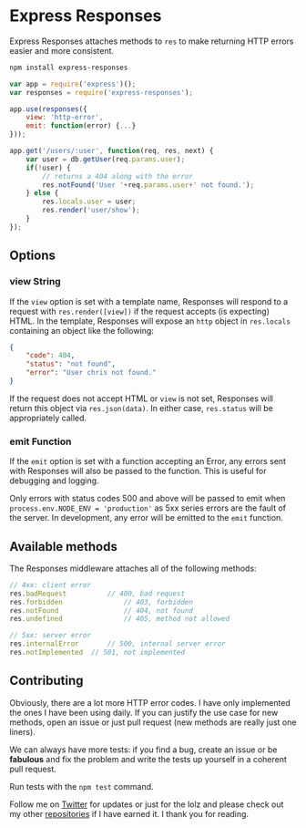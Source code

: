 # Express Responses

Express Responses attaches methods to `res` to make returning HTTP errors easier and more consistent.

```sh
npm install express-responses
```

```js
var app = require('express')();
var responses = require('express-responses');

app.use(responses({
	view: 'http-error',
	emit: function(error) {...}
}));

app.get('/users/:user', function(req, res, next) {
	var user = db.getUser(req.params.user);
	if(!user) {
		// returns a 404 along with the error
		res.notFound('User '+req.params.user+' not found.');
	} else {
		res.locals.user = user;
		res.render('user/show');
	}
});
```

## Options

### view String

If the `view` option is set with a template name, Responses will respond to a request with `res.render([view])` if the request accepts (is expecting) HTML. In the template, Responses will expose an `http` object in `res.locals` containing an object like the following:

```json
{
	"code": 404,
	"status": "not found",
	"error": "User chris not found."
}
```

If the request does not accept HTML or `view` is not set, Responses will return this object via `res.json(data)`. In either case, `res.status` will be appropriately called.

### emit Function

If the `emit` option is set with a function accepting an Error, any errors sent with Responses will also be passed to the function. This is useful for debugging and logging. 

Only errors with status codes 500 and above will be passed to emit when `process.env.NODE_ENV = 'production'` as 5xx series errors are the fault of the server. In development, any error will be emitted to the `emit` function.

## Available methods

The Responses middleware attaches all of the following methods:

```js
// 4xx: client error
res.badRequest			// 400, bad request
res.forbidden				// 403, forbidden
res.notFound				// 404, not found
res.undefined				// 405, method not allowed

// 5xx: server error
res.internalError		// 500, internal server error
res.notImplemented	// 501, not implemented
```

## Contributing

Obviously, there are a lot more HTTP error codes. I have only implemented the ones I have been using daily. If you can justify the use case for new methods, open an issue or just pull request  (new methods are really just one liners).

We can always have more tests: if you find a bug, create an issue or be **fabulous** and fix the problem and write the tests up yourself in a coherent pull request.

Run tests with the `npm test` command.

Follow me on [Twitter](https://twitter.com/ndrejewski) for updates or just for the lolz and please check out my other [repositories](https://github.com/andrejewski) if I have earned it. I thank you for reading.